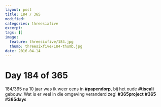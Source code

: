 ```yaml
---
layout: post
title: 184 / 365
modified:
categories: threesixfive
excerpt:
tags: []
image:
  feature: threesixfive/184.jpg
  thumb: threesixfive/184-thumb.jpg
date: 2016-04-14
---
```


# Day 184 of 365

184/365 na 10 jaar was ik weer eens in **\#papendorp**, bij het oude **\#tiscali** gebouw. Wat is er veel in die omgeving veranderd zeg! **\#365project** **\#365** **\#365days**
